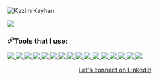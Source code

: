 <div class="Box-body p-4">
    <div class="d-flex flex-justify-between">
   

<animated-image data-catalyst="" style="width: 100px;"><a target="_blank" rel="noopener noreferrer" href="/kazim-kayhan/kazim-kayhan/blob/main/wave.gif" data-target="animated-image.originalLink"><img src="/kazim-kayhan/kazim-kayhan/raw/main/wave.gif" align="center" alt="Kazim Kayhan" style="max-width: 100%; display: inline-block;" data-target="animated-image.originalImage"></a>
      <span class="AnimatedImagePlayer" data-target="animated-image.player" hidden="">
        <a data-target="animated-image.replacedLink" class="AnimatedImagePlayer-images" href="https://github.com/kazim-kayhan/kazim-kayhan/blob/main/wave.gif" target="_blank">
       
<a target="_blank" rel="noopener noreferrer nofollow" href="https://camo.githubusercontent.com/dd8be644a452872e9d09c0ada30b6a5c4b074975d8b48ec132a236595464963d/68747470733a2f2f726561646d652d636f6d706f6e656e74732e76657263656c2e6170702f6170693f636f6d706f6e656e743d7465787426746578743d494d2532304b415a494d2532304b415948414e2666696c6c3d3135643866652d6772616469656e74253238363264656725324325323025323338454335464325323030253235253243253230253233453043334643253230313030253235253239253342253041"><img src="https://camo.githubusercontent.com/dd8be644a452872e9d09c0ada30b6a5c4b074975d8b48ec132a236595464963d/68747470733a2f2f726561646d652d636f6d706f6e656e74732e76657263656c2e6170702f6170693f636f6d706f6e656e743d7465787426746578743d494d2532304b415a494d2532304b415948414e2666696c6c3d3135643866652d6772616469656e74253238363264656725324325323025323338454335464325323030253235253243253230253233453043334643253230313030253235253239253342253041" data-canonical-src="https://readme-components.vercel.app/api?component=text&amp;text=IM%20KAZIM%20KAYHAN&amp;fill=15d8fe-gradient%2862deg%2C%20%238EC5FC%200%25%2C%20%23E0C3FC%20100%25%29%3B%0A" style="max-width: 100%;"></a> 
</p>
<h3 dir="auto"><a id="user-content-tools-that-i-use" class="anchor" aria-hidden="true" tabindex="-1" href="#tools-that-i-use"><svg class="octicon octicon-link" viewBox="0 0 16 16" version="1.1" width="16" height="16" aria-hidden="true"><path d="m7.775 3.275 1.25-1.25a3.5 3.5 0 1 1 4.95 4.95l-2.5 2.5a3.5 3.5 0 0 1-4.95 0 .751.751 0 0 1 .018-1.042.751.751 0 0 1 1.042-.018 1.998 1.998 0 0 0 2.83 0l2.5-2.5a2.002 2.002 0 0 0-2.83-2.83l-1.25 1.25a.751.751 0 0 1-1.042-.018.751.751 0 0 1-.018-1.042Zm-4.69 9.64a1.998 1.998 0 0 0 2.83 0l1.25-1.25a.751.751 0 0 1 1.042.018.751.751 0 0 1 .018 1.042l-1.25 1.25a3.5 3.5 0 1 1-4.95-4.95l2.5-2.5a3.5 3.5 0 0 1 4.95 0 .751.751 0 0 1-.018 1.042.751.751 0 0 1-1.042.018 1.998 1.998 0 0 0-2.83 0l-2.5 2.5a1.998 1.998 0 0 0 0 2.83Z"></path></svg></a>Tools that I use:</h3>
<p align="left" dir="auto">  
 <a href="https://github.com/kazim-kayhan">
 <img src="https://camo.githubusercontent.com/87268d0b7ed249b44bd7f8ee88af9e67fd8329f7f3456c4248dde328d6db83f6/68747470733a2f2f726561646d652d636f6d706f6e656e74732e76657263656c2e6170702f6170693f636f6d706f6e656e743d6c6f676f2666696c6c3d626c61636b266c6f676f3d4e6578742e6a732673766766696c6c3d313564386665" data-canonical-src="https://readme-components.vercel.app/api?component=logo&amp;fill=black&amp;logo=Next.js&amp;svgfill=15d8fe" style="max-width: 100%;">  
</a>
<a href="https://github.com/kazim-kayhan">
 <img src="https://camo.githubusercontent.com/1c2e426546d9405672b754fb95a69afbe31bf004e534263130f37546bec6b9fb/68747470733a2f2f726561646d652d636f6d706f6e656e74732e76657263656c2e6170702f6170693f636f6d706f6e656e743d6c6f676f2666696c6c3d626c61636b266c6f676f3d726561637426616e696d6174696f6e3d7370696e2673766766696c6c3d313564386665" data-canonical-src="https://readme-components.vercel.app/api?component=logo&amp;fill=black&amp;logo=react&amp;animation=spin&amp;svgfill=15d8fe" style="max-width: 100%;">  
</a>
 <a href="https://github.com/kazim-kayhan">
 <img src="https://camo.githubusercontent.com/f60754a4482d7880c6a96a13c4ef7aaf251909235d944c754e8334363e3d1203/68747470733a2f2f726561646d652d636f6d706f6e656e74732e76657263656c2e6170702f6170693f636f6d706f6e656e743d6c6f676f2666696c6c3d626c61636b266c6f676f3d726564757826616e696d6174696f6e3d7370696e2673766766696c6c3d313564386665" data-canonical-src="https://readme-components.vercel.app/api?component=logo&amp;fill=black&amp;logo=redux&amp;animation=spin&amp;svgfill=15d8fe" style="max-width: 100%;">  
</a>
    <a href="https://github.com/kazim-kayhan">
 <img src="https://camo.githubusercontent.com/fb4cad33fbea0a19b4b5d5e3487ccf48841b31f8c9a4057e2a9c83a6df4a8109/68747470733a2f2f726561646d652d636f6d706f6e656e74732e76657263656c2e6170702f6170693f636f6d706f6e656e743d6c6f676f2666696c6c3d626c61636b266c6f676f3d7374726170692673766766696c6c3d363539623630" data-canonical-src="https://readme-components.vercel.app/api?component=logo&amp;fill=black&amp;logo=strapi&amp;svgfill=659b60" style="max-width: 100%;">
</a>
   <a href="https://github.com/kazim-kayhan">
 <img src="https://camo.githubusercontent.com/e8583685dc83abce6e3dadcbd1c0c7d84414693f8e7c4982cac3c4f184043970/68747470733a2f2f726561646d652d636f6d706f6e656e74732e76657263656c2e6170702f6170693f636f6d706f6e656e743d6c6f676f2666696c6c3d626c61636b266c6f676f3d6e6f64652e6a732673766766696c6c3d363539623630" data-canonical-src="https://readme-components.vercel.app/api?component=logo&amp;fill=black&amp;logo=node.js&amp;svgfill=659b60" style="max-width: 100%;">
</a>
     <a href="https://github.com/kazim-kayhan">
<img src="https://camo.githubusercontent.com/9870330ab26245d75540eb87882297471d8ec16ac7d6aff00e04f6b9f19ad58c/68747470733a2f2f726561646d652d636f6d706f6e656e74732e76657263656c2e6170702f6170693f636f6d706f6e656e743d6c6f676f2666696c6c3d626c61636b266c6f676f3d6d6f6e676f64622673766766696c6c3d326437396337" data-canonical-src="https://readme-components.vercel.app/api?component=logo&amp;fill=black&amp;logo=mongodb&amp;svgfill=2d79c7" style="max-width: 100%;">
 </a>
    <a href="https://github.com/kazim-kayhan">
<img src="https://camo.githubusercontent.com/ea3489138d201af244dd9dce512887a91fb312289fe30e294958ff0a24448bd1/68747470733a2f2f726561646d652d636f6d706f6e656e74732e76657263656c2e6170702f6170693f636f6d706f6e656e743d6c6f676f2666696c6c3d626c61636b266c6f676f3d747970657363726970742673766766696c6c3d326437396337" data-canonical-src="https://readme-components.vercel.app/api?component=logo&amp;fill=black&amp;logo=typescript&amp;svgfill=2d79c7" style="max-width: 100%;">
 </a>
<a href="https://github.com/kazim-kayhan">
<img src="https://camo.githubusercontent.com/645f46e0e701be96265a72f2a32a443fd22490fd7b520ef0988657be0ab05b2b/68747470733a2f2f726561646d652d636f6d706f6e656e74732e76657263656c2e6170702f6170693f636f6d706f6e656e743d6c6f676f2666696c6c3d626c61636b266c6f676f3d6a6176617363726970742673766766696c6c3d663664663163" data-canonical-src="https://readme-components.vercel.app/api?component=logo&amp;fill=black&amp;logo=javascript&amp;svgfill=f6df1c" style="max-width: 100%;">
</a>
<a href="https://github.com/kazim-kayhan">
<img src="https://camo.githubusercontent.com/ed9703042bbfaf6c5e656cf44acb4058974266906ca1b74e832f4c3e2c4e3b3f/68747470733a2f2f726561646d652d636f6d706f6e656e74732e76657263656c2e6170702f6170693f636f6d706f6e656e743d6c6f676f2666696c6c3d626c61636b266c6f676f3d7461696c77696e646373732673766766696c6c3d646635633433" data-canonical-src="https://readme-components.vercel.app/api?component=logo&amp;fill=black&amp;logo=tailwindcss&amp;svgfill=df5c43" style="max-width: 100%;">  
</a>
 <a href="https://github.com/kazim-kayhan">
<img src="https://camo.githubusercontent.com/f587fe38f06e2482b6fc982f596d8413ca62feaaeb9fba6841443a1def3b2462/68747470733a2f2f726561646d652d636f6d706f6e656e74732e76657263656c2e6170702f6170693f636f6d706f6e656e743d6c6f676f2666696c6c3d626c61636b266c6f676f3d736173732673766766696c6c3d636436373939" data-canonical-src="https://readme-components.vercel.app/api?component=logo&amp;fill=black&amp;logo=sass&amp;svgfill=cd6799" style="max-width: 100%;">
</a>
 <a href="https://github.com/kazim-kayhan">
 <img src="https://camo.githubusercontent.com/9b4466f897981d005bc62552093208ec66c99c82c66d25279ccd753c8f794a1d/68747470733a2f2f726561646d652d636f6d706f6e656e74732e76657263656c2e6170702f6170693f636f6d706f6e656e743d6c6f676f2666696c6c3d626c61636b266c6f676f3d626f6f7473747261702673766766696c6c3d363539623630" data-canonical-src="https://readme-components.vercel.app/api?component=logo&amp;fill=black&amp;logo=bootstrap&amp;svgfill=659b60" style="max-width: 100%;">
</a>
<a href="https://github.com/kazim-kayhan">
<img src="https://camo.githubusercontent.com/785885ba1820bf67e98200e204282f55cfb4fc5b8fa45c5befc30b16fd7cf5dc/68747470733a2f2f726561646d652d636f6d706f6e656e74732e76657263656c2e6170702f6170693f636f6d706f6e656e743d6c6f676f2666696c6c3d626c61636b266c6f676f3d637373332673766766696c6c3d636436373939" data-canonical-src="https://readme-components.vercel.app/api?component=logo&amp;fill=black&amp;logo=css3&amp;svgfill=cd6799" style="max-width: 100%;">
</a>
 <a href="https://github.com/kazim-kayhan">
<img src="https://camo.githubusercontent.com/ac15a2939548babff64417d2563e92367383d91f086c931cd94f2456ac5ad76b/68747470733a2f2f726561646d652d636f6d706f6e656e74732e76657263656c2e6170702f6170693f636f6d706f6e656e743d6c6f676f2666696c6c3d626c61636b266c6f676f3d68746d6c352673766766696c6c3d636436373939" data-canonical-src="https://readme-components.vercel.app/api?component=logo&amp;fill=black&amp;logo=html5&amp;svgfill=cd6799" style="max-width: 100%;">
</a>
<a href="https://github.com/kazim-kayhan">
<img src="https://camo.githubusercontent.com/3bc3fd832788eba3fdcda9b588c8f1f14437adbb1eb53903c59c11ccdcaf628c/68747470733a2f2f726561646d652d636f6d706f6e656e74732e76657263656c2e6170702f6170693f636f6d706f6e656e743d6c6f676f2666696c6c3d626c61636b266c6f676f3d676974" data-canonical-src="https://readme-components.vercel.app/api?component=logo&amp;fill=black&amp;logo=git" style="max-width: 100%;">
</a>
<a href="https://github.com/kazim-kayhan">
<img src="https://camo.githubusercontent.com/140d4facec655032d0f8d377824ec06061a700015cb26752528e75cc2104c808/68747470733a2f2f726561646d652d636f6d706f6e656e74732e76657263656c2e6170702f6170693f636f6d706f6e656e743d6c6f676f2666696c6c3d626c61636b266c6f676f3d676974687562" data-canonical-src="https://readme-components.vercel.app/api?component=logo&amp;fill=black&amp;logo=github" style="max-width: 100%;">
</a>

  <a href="https://github.com/kazim-kayhan">
<img src="https://camo.githubusercontent.com/7ecf1185d4279e6b102eeb1c3533be7bd9b4a1ce54da849c4eb8e0322d5a64cf/68747470733a2f2f726561646d652d636f6d706f6e656e74732e76657263656c2e6170702f6170693f636f6d706f6e656e743d6c6f676f2666696c6c3d626c61636b266c6f676f3d7765627061636b2673766766696c6c3d38656435666126616e696d6174696f6e3d7370696e" data-canonical-src="https://readme-components.vercel.app/api?component=logo&amp;fill=black&amp;logo=webpack&amp;svgfill=8ed5fa&amp;animation=spin" style="max-width: 100%;">
</a>
</p>
<p align="center" dir="auto"><a href="https://www.linkedin.com/comm/mynetwork/discovery-see-all?usecase=PEOPLE_FOLLOWS&amp;followMember=kazim-kayhan" rel="nofollow">Let's connect on LinkedIn</a></p>


  </div>
